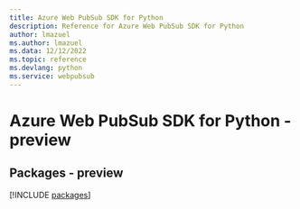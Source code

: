 ```yaml
---
title: Azure Web PubSub SDK for Python
description: Reference for Azure Web PubSub SDK for Python
author: lmazuel
ms.author: lmazuel
ms.data: 12/12/2022
ms.topic: reference
ms.devlang: python
ms.service: webpubsub
---
```

# Azure Web PubSub SDK for Python - preview
## Packages - preview
[!INCLUDE [packages](web-pubsub-index.md)]